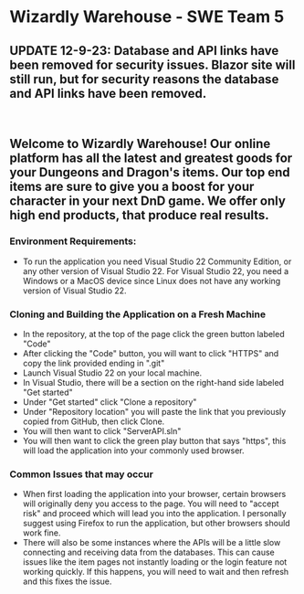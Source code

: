 # Wizardly Warehouse - SWE Team 5

## UPDATE 12-9-23: Database and API links have been removed for security issues. Blazor site will still run, but for security reasons the database and API links have been removed. 
<br />

## Welcome to Wizardly Warehouse! Our online platform has all the latest and greatest goods for your Dungeons and Dragon's items. Our top end items are sure to give you a boost for your character in your next DnD game. We offer only high end products, that produce real results.

### Environment Requirements: 
- To run the application you need Visual Studio 22 Community Edition, or any other version of Visual Studio 22. For Visual Studio 22, you need a Windows or a MacOS device since Linux does not have any working version of Visual Studio 22.

### Cloning and Building the Application on a Fresh Machine
  - In the repository, at the top of the page click the green button labeled "Code"
  - After clicking the "Code" button, you will want to click "HTTPS" and copy the link provided ending in ".git"
  - Launch Visual Studio 22 on your local machine.
  - In Visual Studio, there will be a section on the right-hand side labeled "Get started"
  - Under "Get started" click "Clone a repository"
  - Under "Repository location" you will paste the link that you previously copied from GitHub, then click Clone.
  - You will then want to click "ServerAPI.sln"
  - You will then want to click the green play button that says "https", this will load the application into your commonly used browser.

### Common Issues that may occur
  - When first loading the application into your browser, certain browsers will originally deny you access to the page. You will need to "accept risk" and proceed which will lead you into the application. I personally suggest using Firefox to run the application, but other browsers should work fine.
  - There will also be some instances where the APIs will be a little slow connecting and receiving data from the databases. This can cause issues like the item pages not instantly loading or the login feature not working quickly. If this happens, you will need to wait and then refresh and this fixes the issue.






